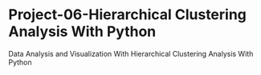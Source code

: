# Project-06-Hierarchical Clustering Analysis With Python
Data Analysis and Visualization With Hierarchical Clustering Analysis With Python
